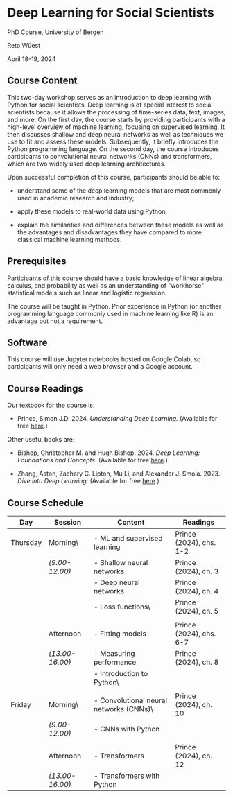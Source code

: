# Deep Learning for Social Scientists
PhD Course, University of Bergen

Reto Wüest

April 18-19, 2024

## Course Content

This two-day workshop serves as an introduction to deep learning with Python for social scientists. Deep learning is of special interest to social scientists because it allows the processing of time-series data, text, images, and more. On the first day, the course starts by providing participants with a high-level overview of machine learning, focusing on supervised learning. It then discusses shallow and deep neural networks as well as techniques we use to fit and assess these models. Subsequently, it briefly introduces the Python programming language. On the second day, the course introduces participants to convolutional neural networks (CNNs) and transformers, which are two widely used deep learning architectures.

Upon successful completion of this course, participants should be able to:

- understand some of the deep learning models that are most commonly used in academic research and industry;

- apply these models to real-world data using Python;

- explain the similarities and differences between these models as well as the advantages and disadvantages they have compared to more classical machine learning methods.

## Prerequisites

Participants of this course should have a basic knowledge of linear algebra, calculus, and probability as well as an understanding of "workhorse" statistical models such as linear and logistic regression.

The course will be taught in Python. Prior experience in Python (or another programming language commonly used in machine learning like R) is an advantage but not a requirement.

## Software

This course will use Jupyter notebooks hosted on Google Colab, so participants will only need a web browser and a Google account.

## Course Readings

Our textbook for the course is:

- Prince, Simon J.D. 2024. *Understanding Deep Learning.* (Available for free [here](https://udlbook.github.io/udlbook/).)

Other useful books are:

- Bishop, Christopher M. and Hugh Bishop. 2024. *Deep Learning: Foundations and Concepts.* (Available for free [here](https://www.bishopbook.com/).)

- Zhang, Aston, Zachary C. Lipton, Mu Li, and Alexander J. Smola. 2023. *Dive into Deep Learning.* (Available for free [here](https://d2l.ai/).)

## Course Schedule

| **Day**   | **Session**     | **Content**                             | **Readings**            |
| --------- | --------------- | --------------------------------------- | ----------------------- |
| Thursday  | Morning\        | - ML and supervised learning            | Prince (2024), chs. 1-2 |
|           | *(9.00-12.00)*  | - Shallow neural networks               | Prince (2024), ch. 3    |
|           |                 | - Deep neural networks                  | Prince (2024), ch. 4    |
|           |                 | - Loss functions\                       | Prince (2024), ch. 5    |
|           |                 |                                         |                         |
|           | Afternoon       | - Fitting models                        | Prince (2024), chs. 6-7 |
|           | *(13.00-16.00)* | - Measuring performance                 | Prince (2024), ch. 8    |
|           |                 | - Introduction to Python\               |                         |
|           |                 |                                         |                         |
| Friday    | Morning\        | - Convolutional neural networks (CNNs)\ | Prince (2024), ch. 10   |
|           | *(9.00-12.00)*  | - CNNs with Python                      |                         |
|           |                 |                                         |                         |
|           | Afternoon       | - Transformers                          | Prince (2024), ch. 12   |
|           | *(13.00-16.00)* | - Transformers with Python              |                         |
